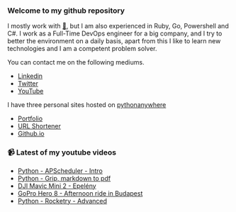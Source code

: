 ### Welcome to my github repository

I mostly work with [:snake:](https://www.python.org/), but I am also experienced in Ruby, Go, Powershell and C#. I work as a Full-Time DevOps engineer for a big company, and I try to better the environment on a daily basis, apart from this I like to learn new technologies and I am a competent problem solver.

You can contact me on the following mediums.
- [Linkedin](https://www.linkedin.com/in/r3ap3rpy)
- [Twitter](https://twitter.com/r3ap3rpy)
- [YouTube](https://www.youtube.com/channel/UC1qkMXH8d2I9DDAtBSeEHqg)

I have three personal sites hosted on [pythonanywhere](https://www.pythonanywhere.com/)
- [Portfolio](http://r3ap3rpy.pythonanywhere.com/)
- [URL Shortener](http://shortenpy.pythonanywhere.com/)
- [Github.io](https://r3ap3rpy.github.io/)

### :video_camera: Latest of my youtube videos
<!-- YOUTUBE:START -->
- [Python - APScheduler -  Intro](https://www.youtube.com/watch?v=G2xSqfLanV0)
- [Python - Grip, markdown to pdf](https://www.youtube.com/watch?v=fS1YsLuess4)
- [DJI Mavic Mini 2 - Epelény](https://www.youtube.com/watch?v=YwHves6gIyc)
- [GoPro Hero  8 - Afternoon ride in Budapest](https://www.youtube.com/watch?v=Z_qEFCK9esA)
- [Python - Rocketry - Advanced](https://www.youtube.com/watch?v=rPfuJAiCqBs)
<!-- YOUTUBE:END -->

